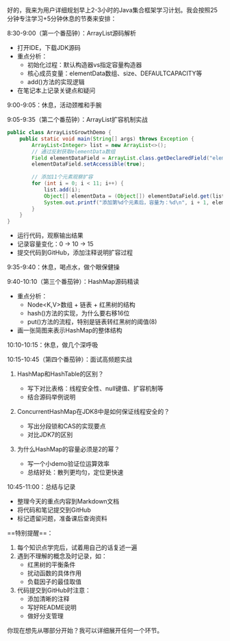  好的，我来为用户详细规划早上2-3小时的Java集合框架学习计划。我会按照25分钟专注学习+5分钟休息的节奏来安排：

8:30-9:00（第一个番茄钟）：ArrayList源码解析
- 打开IDE，下载JDK源码
- 重点分析：
  - 初始化过程：默认构造器vs指定容量构造器
  - 核心成员变量：elementData数组、size、DEFAULTCAPACITY等
  - add()方法的实现逻辑
- 在笔记本上记录关键点和疑问

9:00-9:05：休息，活动颈椎和手腕

9:05-9:35（第二个番茄钟）：ArrayList扩容机制实战
```java
public class ArrayListGrowthDemo {
    public static void main(String[] args) throws Exception {
        ArrayList<Integer> list = new ArrayList<>();
        // 通过反射获取elementData数组
        Field elementDataField = ArrayList.class.getDeclaredField("elementData");
        elementDataField.setAccessible(true);
        
        // 添加11个元素观察扩容
        for (int i = 0; i < 11; i++) {
            list.add(i);
            Object[] elementData = (Object[]) elementDataField.get(list);
            System.out.printf("添加第%d个元素后，容量为：%d\n", i + 1, elementData.length);
        }
    }
}
```
- 运行代码，观察输出结果
- 记录容量变化：0 -> 10 -> 15
- 提交代码到GitHub，添加注释说明扩容过程

9:35-9:40：休息，喝点水，做个眼保健操

9:40-10:10（第三个番茄钟）：HashMap源码精读
- 重点分析：
  - Node<K,V>数组 + 链表 + 红黑树的结构
  - hash()方法的实现，为什么要右移16位
  - put()方法的流程，特别是链表转红黑树的阈值(8)
- 画一张简图来表示HashMap的整体结构

10:10-10:15：休息，做几个深呼吸

10:15-10:45（第四个番茄钟）：面试高频题实战
1. HashMap和HashTable的区别？
   - 写下对比表格：线程安全性、null键值、扩容机制等
   - 结合源码举例说明

2. ConcurrentHashMap在JDK8中是如何保证线程安全的？
   - 写出分段锁和CAS的实现要点
   - 对比JDK7的区别

3. 为什么HashMap的容量必须是2的幂？
   - 写一个小demo验证位运算效率
   - 总结好处：散列更均匀，定位更快速

10:45-11:00：总结与记录
- 整理今天的重点内容到Markdown文档
- 将代码和笔记提交到GitHub
- 标记遗留问题，准备课后查询资料

==特别提醒==：
1. 每个知识点学完后，试着用自己的话复述一遍
2. 遇到不理解的概念及时记录，如：
   - 红黑树的平衡条件
   - 扰动函数的具体作用
   - 负载因子的最佳取值
3. 代码提交到GitHub时注意：
   - 添加清晰的注释
   - 写好README说明
   - 做好分支管理

你现在想先从哪部分开始？我可以详细展开任何一个环节。